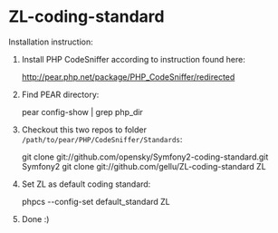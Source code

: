 ZL-coding-standard
==================

Installation instruction:

1. Install PHP CodeSniffer according to instruction found here:

	http://pear.php.net/package/PHP_CodeSniffer/redirected

2. Find PEAR directory:

	pear config-show | grep php_dir

3. Checkout this two repos to folder `/path/to/pear/PHP/CodeSniffer/Standards`:

	git clone git://github.com/opensky/Symfony2-coding-standard.git Symfony2
	git clone git://github.com/gellu/ZL-coding-standard ZL

4. Set ZL as default coding standard:

	phpcs --config-set default_standard ZL

5. Done :)
